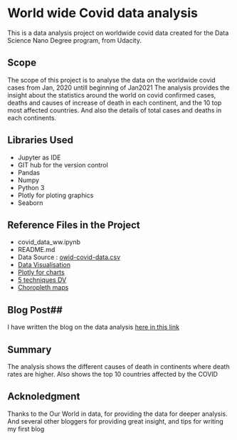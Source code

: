# World wide Covid data analysis #
This is a data analysis project on worldwide covid data created for the Data Science Nano Degree program, from Udacity.

## Scope ##
The scope of this project is to analyse the data on the worldwide covid cases from Jan, 2020 untill beginning of Jan2021
The analysis provides the insight about the statistics around the world on covid confirmed cases, deaths and 
causes of increase of death in each continent, and the 10 top most affected countries. And also the details of total cases and 
deaths in each continents.


## Libraries Used ##
 * Jupyter as IDE
 * GIT hub for the version control
 * Pandas
 * Numpy
 * Python 3
 * Plotly for ploting graphics
 * Seaborn
 

## Reference Files in the Project ##
* covid_data_ww.ipynb
* README.md
* Data  Source : [owid-covid-data.csv](https://ourworldindata.org/coronavirus-testing)
* [Data Visualisation](https://towardsdatascience.com/coronavirus-data-visualizations-using-plotly-cfbdb8fcfc3d#c5dc)
* [Plotly for charts](https://www.tutorialspoint.com/plotly/plotly_bar_and_pie_chart.htm)
* [5 techniques DV](https://www.kdnuggets.com/2018/07/5-quick-easy-data-visualizations-python-code.html)
* [Choropleth maps](https://plotly.com/python/choropleth-maps/)


## Blog Post##
I have written the blog on the data analysis [here in this link](https://nancydoss.medium.com/this-will-open-your-eyes-to-see-the-main-reasons-for-covid-death-2a3b7828e56)

## Summary ##
The analysis shows the different causes of death in continents where death rates are higher.
Also shows the top 10 countries affected by the COVID

## Acknoledgment ## 
Thanks to the Our World in data, for providing the data for deeper analysis. And several other
bloggers for providing great insight, and tips for writing my first blog
